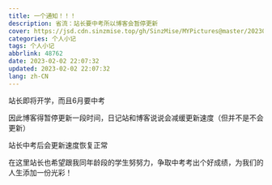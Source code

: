 ```yaml
---
title: 一个通知！！！
description: 省流：站长要中考所以博客会暂停更新
cover: https://jsd.cdn.sinzmise.top/gh/SinzMise/MYPictures@master/20230202/OIP-C.3v0204kp5ns0.webp
categories: 个人小记
tags: 个人小记
abbrlink: 48762
date: 2023-02-02 22:07:32
updated: 2023-02-02 22:07:32
lang: zh-CN
---
```

站长即将开学，而且6月要中考

因此博客得暂停更新一段时间，日记站和博客说说会减缓更新速度（但并不是不会更新）

站长中考后会更新速度恢复正常

在这里站长也希望跟我同年龄段的学生努努力，争取中考考出个好成绩，为我们的人生添加一份光彩！